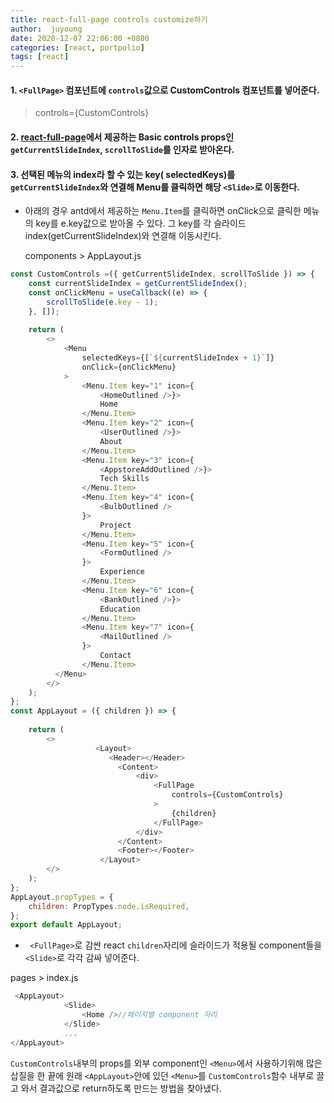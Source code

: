 ```yaml
---
title: react-full-page controls customize하기
author:  juyoung
date: 2020-12-07 22:06:00 +0800
categories: [react, portpolio]
tags: [react]
---  
```

  


#### 1. `<FullPage>` 컴포넌트에 `controls`값으로 CustomControls 컴포넌트를 넣어준다.  

> controls={CustomControls}  
  

#### 2. [react-full-page](https://github.com/zwug/react-full-page#readme)에서 제공하는 Basic controls props인 `getCurrentSlideIndex`, `scrollToSlide`를 인자로 받아온다.

#### 3. 선택된 메뉴의 index라 할 수 있는 key( selectedKeys)를 `getCurrentSlideIndex`와 연결해 Menu를 클릭하면 해당 `<Slide>`로 이동한다.  
    
* 아래의 경우 antd에서 제공하는 `Menu.Item`를 클릭하면 onClick으로 클릭한 메뉴의 key를 e.key값으로 받아올 수 있다. 그 key를 각 슬라이드 index(getCurrentSlideIndex)와 연결해 이동시킨다.   
   

  components > AppLayout.js
```javascript
const CustomControls =({ getCurrentSlideIndex, scrollToSlide }) => {
    const currentSlideIndex = getCurrentSlideIndex();
    const onClickMenu = useCallback((e) => {
        scrollToSlide(e.key - 1);
    }, []);
  
    return (
        <>
            <Menu 
                selectedKeys={[`${currentSlideIndex + 1}`]}
                onClick={onClickMenu}              
            >
                <Menu.Item key="1" icon={
                    <HomeOutlined />}>
                    Home
                </Menu.Item>
                <Menu.Item key="2" icon={
                    <UserOutlined />}>
                    About
                </Menu.Item>
                <Menu.Item key="3" icon={
                    <AppstoreAddOutlined />}>
                    Tech Skills
                </Menu.Item>
                <Menu.Item key="4" icon={
                    <BulbOutlined />
                }>
                    Project
                </Menu.Item>
                <Menu.Item key="5" icon={
                    <FormOutlined />
                }>
                    Experience
                </Menu.Item>
                <Menu.Item key="6" icon={
                    <BankOutlined />}>
                    Education
                </Menu.Item>
                <Menu.Item key="7" icon={
                    <MailOutlined />
                }>
                    Contact
                </Menu.Item>
          </Menu>
        </>
    );
};
const AppLayout = ({ children }) => {
 
    return (
        <>
                   <Layout>
                      <Header></Header>
                        <Content>
                            <div>
                                <FullPage
                                    controls={CustomControls}
                                >
                                    {children}
                                </FullPage>
                            </div>
                        </Content>
                        <Footer></Footer>
                    </Layout>              
        </>
    );
};
AppLayout.propTypes = {
    children: PropTypes.node.isRequired,
};
export default AppLayout;
```

* ` <FullPage>`로 감싼 react `children`자리에 슬라이드가 적용될 component들을 `<Slide>`로 각각 감싸 넣어준다. 

pages > index.js    


```javascript
 <AppLayout>
            <Slide>
                <Home />//페이지별 component 자리
            </Slide>
            ...
</AppLayout>
```

  `CustomControls`내부의 props를 외부 component인 `<Menu>`에서 사용하기위해 많은 삽질을 한 끝에 원래 `<AppLayout>`안에 있던 `<Menu>`를 `CustomControls`함수 내부로 끌고 와서 결과값으로 return하도록 만드는 방법을 찾아냈다.